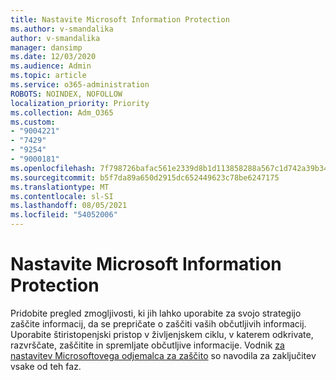 ```yaml
---
title: Nastavite Microsoft Information Protection
ms.author: v-smandalika
author: v-smandalika
manager: dansimp
ms.date: 12/03/2020
ms.audience: Admin
ms.topic: article
ms.service: o365-administration
ROBOTS: NOINDEX, NOFOLLOW
localization_priority: Priority
ms.collection: Adm_O365
ms.custom:
- "9004221"
- "7429"
- "9254"
- "9000181"
ms.openlocfilehash: 7f798726bafac561e2339d8b1d113858288a567c1d742a39b34cb86731a68b68
ms.sourcegitcommit: b5f7da89a650d2915dc652449623c78be6247175
ms.translationtype: MT
ms.contentlocale: sl-SI
ms.lasthandoff: 08/05/2021
ms.locfileid: "54052006"
---
```

# <a name="set-up-microsoft-information-protection"></a>Nastavite Microsoft Information Protection

Pridobite pregled zmogljivosti, ki jih lahko uporabite za svojo strategijo zaščite informacij, da se prepričate o zaščiti vaših občutljivih informacij. Uporabite štiristopenjski pristop v življenjskem ciklu, v katerem odkrivate, razvrščate, zaščitite in spremljate občutljive informacije. Vodnik [za nastavitev Microsoftovega odjemalca za zaščito](https://go.microsoft.com/fwlink/?linkid=2146619) so navodila za zaključitev vsake od teh faz.
